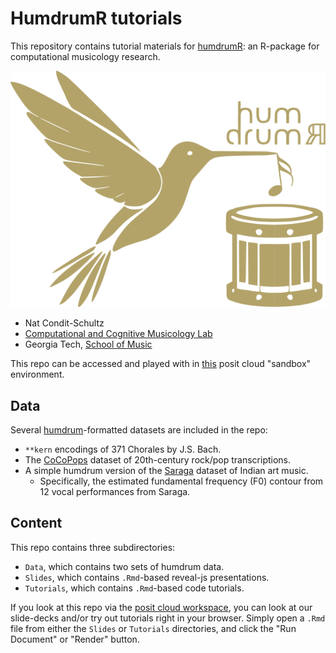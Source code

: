 # HumdrumR tutorials

This repository contains tutorial materials for [humdrumR](https://www.humdrumR.org): an R-package for computational musicology research.

![](Slides/images/humdrumR_light.svg)

+ Nat Condit-Schultz
+ [Computational and Cognitive Musicology Lab](https://ccml.gtcmt.gatech.edu)
+ Georgia Tech, [School of Music](https://music.gatech.edu)

This repo can be accessed and played with in [this]() posit cloud "sandbox" environment.

## Data

Several [humdrum](humdrum.org)-formatted datasets are included in the repo:

+ `**kern` encodings of 371 Chorales by J.S. Bach.
+ The [CoCoPops](https://github.com/Computational-Cognitive-Musicology-Lab/CoCoPops) dataset of 20th-century rock/pop transcriptions.
+ A simple humdrum version of the [Saraga](https://mtg.github.io/saraga/) dataset of Indian art music.
  + Specifically, the estimated fundamental frequency (F0) contour from 12 vocal performances from Saraga.


## Content

This repo contains three subdirectories:

+ `Data`, which contains two sets of humdrum data.
+ `Slides`, which contains `.Rmd`-based reveal-js presentations.
+ `Tutorials`, which contains `.Rmd`-based code tutorials.

If you look at this repo via the [posit cloud workspace](https://posit.cloud/content/9786145), you can look at our slide-decks and/or try out tutorials right in your browser.
Simply open a `.Rmd` file from either the `Slides` or `Tutorials` directories, and click the "Run Document" or "Render" button.
